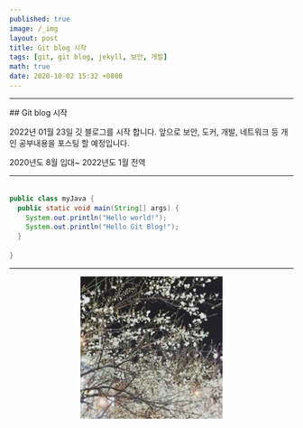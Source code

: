 ```yaml
---
published: true
image: /_img
layout: post
title: Git blog 시작 
tags: [git, git blog, jekyll, 보안, 개발]
math: true
date: 2020-10-02 15:32 +0800
---
```

<hr>
## Git blog 시작  

2022년 01월 23일 깃 블로그를 시작 합니다. 앞으로 보안, 도커, 개발, 네트워크 등 개인 공부내용을 포스팅 할 예정입니다.

2020년도 8월 입대~ 2022년도 1월 전역

<hr>

~~~java

public class myJava {
  public static void main(String[] args) {
    System.out.println("Hello world!");
    System.out.println("Hello Git Blog!");
  }

}

~~~


<hr>

<center><img src="/img/test.jpg" width="50%" height="50%"></center>
